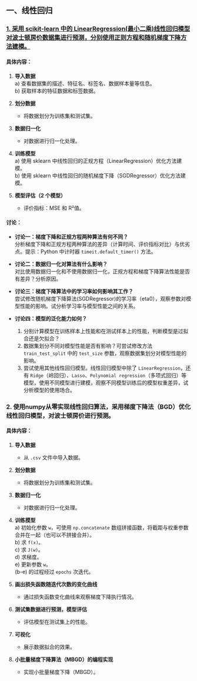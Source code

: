 ## 一、线性回归

### [1. 采用 scikit-learn 中的 LinearRegression(最小二乘)线性回归模型对波士顿房价数据集进行预测，分别使用正则方程和随机梯度下降方法建模。](ML1_1.ipynb)

#### 具体内容： 

1. **导入数据**  
   a) 查看数据集的描述、特征名、标签名、数据样本量等信息。  
   b) 获取样本的特征数据和标签数据。

2. **划分数据**  
   - 将数据划分为训练集和测试集。

3. **数据归一化**  
   - 对数据进行归一化处理。

4. **训练模型**  
   a) 使用 sklearn 中线性回归的正规方程（LinearRegression）优化方法建模。  
   b) 使用 sklearn 中线性回归的随机梯度下降（SGDRegressor）优化方法建模。

5. **模型评估（2 个模型）**  
   - 评价指标：MSE 和 R²值。

#### 讨论：

- **讨论一：梯度下降和正规方程两种算法有何不同？**  
   分析梯度下降和正规方程两种算法的差异（计算时间、评价指标对比）与优劣点。提示：Python 中计时器 `timeit.default_timer()` 方法。

- **讨论二：数据归一化对算法有什么影响？**  
   对比使用数据归一化和不使用数据归一化，正规方程和梯度下降算法性能是否有差异？分析原因。

- **讨论三：梯度下降算法中的学习率如何影响其工作？**  
   尝试修改随机梯度下降算法(SGDRegressor)的学习率（eta0），观察参数对模型性能的影响。试分析学习率与模型性能之间的关系。

- **讨论四：模型的泛化能力如何？**  
   1. 分别计算模型在训练样本上性能和在测试样本上的性能，判断模型是过拟合还是欠拟合？  
   2. 数据集划分不同对模型性能是否有影响？可尝试修改方法 `train_test_split` 中的 `test_size` 参数，观察数据集划分对模型性能的影响。  
   3. 尝试使用其他线性回归模型。线性回归模型中除了 `LinearRegression`，还有 `Ridge`（岭回归）、`Lasso`、`Polynomial regression`（多项式回归）等模型，使用不同模型进行建模，观察不同模型训练后的模型权重差异，试分析模型的使用场合。
 

### 2. 使用numpy从零实现线性回归算法，采用梯度下降法（BGD）优化线性回归模型，对波士顿房价进行预测。

#### 具体内容：

1. **导入数据**  
   - 从 `.csv` 文件中导入数据。

2. **划分数据**  
   - 将数据划分为训练集和测试集。

3. **数据归一化**  
   - 对数据进行归一化处理。

4. **训练模型**  
   a) 初始化参数 `w`，可使用 `np.concatenate` 数组拼接函数，将截距与权重参数合并在一起（也可以不拼接合并）。  
   b) 求 `f(x)`。  
   c) 求 `J(w)`。  
   d) 求梯度。  
   e) 更新参数 `w`。  
   (b-e) 的过程经过 `epochs` 次迭代。

5. **画出损失函数随迭代次数的变化曲线**  
   - 通过损失函数变化曲线来观察梯度下降执行情况。

6. **测试集数据进行预测，模型评估**  
   - 评估模型在测试集上的性能。

7. **可视化**  
   - 展示数据拟合的效果。

8. **小批量梯度下降算法（MBGD）的编程实现**  
   - 实现小批量梯度下降（MBGD）。

